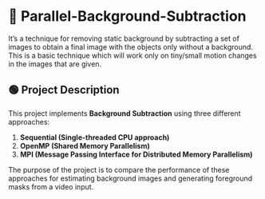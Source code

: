 # 🚀 Parallel-Background-Subtraction
It’s a technique for removing static background by subtracting a set of images to obtain a final image with the objects only without a background. This is a basic technique which will work only on tiny/small motion changes in the images that are given.

## 🟢 Project Description

This project implements **Background Subtraction** using three different approaches:
1. **Sequential (Single-threaded CPU approach)**
2. **OpenMP (Shared Memory Parallelism)**
3. **MPI (Message Passing Interface for Distributed Memory Parallelism)**

The purpose of the project is to compare the performance of these approaches for estimating background images and generating foreground masks from a video input.

